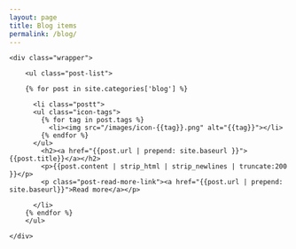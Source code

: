 ```yaml
---
layout: page
title: Blog items
permalink: /blog/
---
```


<section class="site-section">

    <div class="wrapper">

        <ul class="post-list">
        
        {% for post in site.categories['blog'] %}
          
          <li class="postt">
          <ul class="icon-tags">
            {% for tag in post.tags %}
              <li><img src="/images/icon-{{tag}}.png" alt="{{tag}}"></li>
            {% endfor %}
          </ul>
            <h2><a href="{{post.url | prepend: site.baseurl }}">{{post.title}}</a></h2>
            <p>{{post.content | strip_html | strip_newlines | truncate:200 }}</p>
            <p class="post-read-more-link"><a href="{{post.url | prepend: site.baseurl}}">Read more</a></p>

          </li>
        {% endfor %}
        </ul>
      
    </div>
    
  </section>